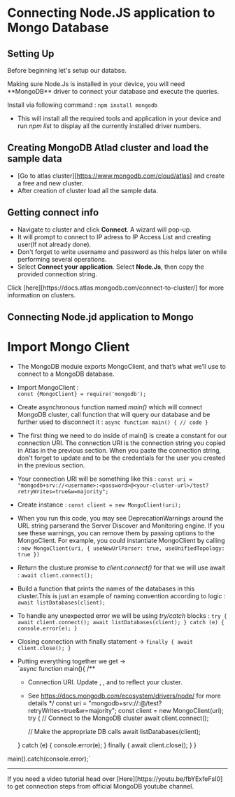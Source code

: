 # Connecting Node.JS application to Mongo Database

## Setting Up
<p>Before beginning let's setup our databse.</p>
<p>Making sure Node.Js is installed in your device, you will need **MongoDB** driver to connect your database and execute the queries.</p>

Install via following command : 
  ```npm install mongodb```

- This will install all the required tools and application in your device and run *npm list* to display all the currently installed driver numbers.

## Creating MongoDB Atlad cluster and load the sample data
- [Go to atlas cluster][https://www.mongodb.com/cloud/atlas] and create a free and new cluster.
- After creation of cluster load all the sample data.

## Getting connect info
- Navigate to cluster and click **Connect**. A wizard will pop-up.
- It will prompt to connect to IP adress to IP Access List and creating user(If not already done).
- Don't forget to write username and password as this helps later on while performing several operations.
- Select **Connect your application**. Select **Node.Js**, then copy the provided connection string.

<p>Click [here][https://docs.atlas.mongodb.com/connect-to-cluster/] for more information on clusters.</p> 

## Connecting Node.jd application to Mongo
 # Import Mongo Client
 - The MongoDB module exports MongoClient, and that’s what we’ll use to connect to a MongoDB database.
 - Import MongoClient :   
     ```const {MongoClient} = require('mongodb');```
 - Create asynchronous function named *main()* which will connect MongoDB cluster, call function that will query our database and be further used to disconnect it : 
       ```async function main() {
	// code
  }``` 
 - The first thing we need to do inside of main() is create a constant for our connection URI. The connection URI is the connection string you copied in Atlas in the previous section. When you paste the connection string, don't forget to update <username> and <password> to be the credentials for the user you created in the previous section. 
 - Your connection URI will be something like this : 
  ```const uri = "mongodb+srv://<username>:<password>@<your-cluster-url>/test?retryWrites=true&w=majority";```
 - Create instance :
  ```const client = new MongoClient(uri);```
 - When you run this code, you may see DeprecationWarnings around the URL string parserand the Server Discover and Monitoring engine. If you see these warnings, you can remove them by passing options to the MongoClient. For example, you could instantiate MongoClient by calling : 
  ```new MongoClient(uri, { useNewUrlParser: true, useUnifiedTopology: true })```
 - Return the clusture promise to *client.connect()* for that we will use await : 
  ```await client.connect();```
 - Build a function that prints the names of the databases in this cluster.This is just an example of naming convention according to logic : 
  ```await listDatabases(client);```
 - To handle any unexpected error we will be using *try/catch* blocks :
    ```try { await client.connect(); await listDatabases(client); } catch (e) { console.error(e); }```
	
 - Closing connection with finally statement ->
  `finally {
    await client.close();
}`
 - Putting everything together we get ->   
   `async function main(){
    /**
     * Connection URI. Update <username>, <password>, and <your-cluster-url> to reflect your cluster.
     * See https://docs.mongodb.com/ecosystem/drivers/node/ for more details
     */
    const uri = "mongodb+srv://<username>:<password>@<your-cluster-url>/test?retryWrites=true&w=majority";
    const client = new MongoClient(uri);
    try {
        // Connect to the MongoDB cluster
        await client.connect();
 
        // Make the appropriate DB calls
        await  listDatabases(client);
 
    } catch (e) {
        console.error(e);
    } finally {
        await client.close();
    }
}

main().catch(console.error);`

  <hr>
  <p>If you need a video tutorial head over [Here][https://youtu.be/fbYExfeFsI0] to get connection steps from official MongoDB youtube channel.</p>
